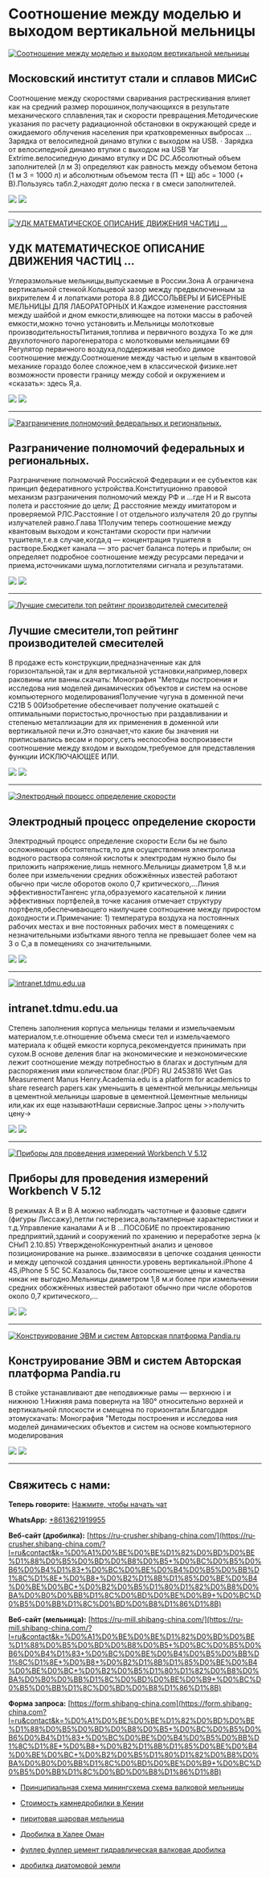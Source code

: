 # Соотношение между моделью и выходом вертикальной мельницы

<a href="https://swt.shibang-china.com/?l=ru&img&k=%D0%A1%D0%BE%D0%BE%D1%82%D0%BD%D0%BE%D1%88%D0%B5%D0%BD%D0%B8%D0%B5+%D0%BC%D0%B5%D0%B6%D0%B4%D1%83+%D0%BC%D0%BE%D0%B4%D0%B5%D0%BB%D1%8C%D1%8E+%D0%B8+%D0%B2%D1%8B%D1%85%D0%BE%D0%B4%D0%BE%D0%BC+%D0%B2%D0%B5%D1%80%D1%82%D0%B8%D0%BA%D0%B0%D0%BB%D1%8C%D0%BD%D0%BE%D0%B9+%D0%BC%D0%B5%D0%BB%D1%8C%D0%BD%D0%B8%D1%86%D1%8B" target="_blank">![Соотношение между моделью и выходом вертикальной мельницы](http://static.shibang-china.com/all-800x300/698.jpg)</a>

## Московский институт стали и сплавов МИСиС
Соотношение между скоростями сваривания растрескивания влияет как на средний размер порошинок,получающихся в результате механического сплавления,так и скорости превращения.Методические указания по расчету радиационной обстановки в окружающей среде и ожидаемого облучения населения при кратковременных выбросах …Зарядка от велосипедной динамо втулки с выходом на USB.&nbsp;&#0183;&#32;Зарядка от велосипедной динамо втулки с выходом на USB Yar Extrime.велосипедную динамо втулку и DC DC.Абсолютный объем заполнителей (л м 3) определяют как равность между объемом бетона (1 м 3 = 1000 л) и абсолютным объемом теста (П + Щ) абс = 1000 (+ В).Пользуясь табл.2,находят долю песка r в смеси заполнителей.


<a href="https://whatsapp.shibangsoft.com/WhatsApp.php" target="_blank" title="WhatsApp">![](http://static.shibang-china.com/icon/whatsapp.png)</a> <a href="https://swt.shibang-china.com/?l=ru&icon&k=%D0%A1%D0%BE%D0%BE%D1%82%D0%BD%D0%BE%D1%88%D0%B5%D0%BD%D0%B8%D0%B5+%D0%BC%D0%B5%D0%B6%D0%B4%D1%83+%D0%BC%D0%BE%D0%B4%D0%B5%D0%BB%D1%8C%D1%8E+%D0%B8+%D0%B2%D1%8B%D1%85%D0%BE%D0%B4%D0%BE%D0%BC+%D0%B2%D0%B5%D1%80%D1%82%D0%B8%D0%BA%D0%B0%D0%BB%D1%8C%D0%BD%D0%BE%D0%B9+%D0%BC%D0%B5%D0%BB%D1%8C%D0%BD%D0%B8%D1%86%D1%8B" target="_blank">![](http://static.shibang-china.com/icon/chat-ru.png)</a>

---

<a href="https://swt.shibang-china.com/?l=ru&img&k=%D0%A1%D0%BE%D0%BE%D1%82%D0%BD%D0%BE%D1%88%D0%B5%D0%BD%D0%B8%D0%B5+%D0%BC%D0%B5%D0%B6%D0%B4%D1%83+%D0%BC%D0%BE%D0%B4%D0%B5%D0%BB%D1%8C%D1%8E+%D0%B8+%D0%B2%D1%8B%D1%85%D0%BE%D0%B4%D0%BE%D0%BC+%D0%B2%D0%B5%D1%80%D1%82%D0%B8%D0%BA%D0%B0%D0%BB%D1%8C%D0%BD%D0%BE%D0%B9+%D0%BC%D0%B5%D0%BB%D1%8C%D0%BD%D0%B8%D1%86%D1%8B" target="_blank">![УДК МАТЕМАТИЧЕСКОЕ ОПИСАНИЕ ДВИЖЕНИЯ ЧАСТИЦ …](http://static.shibang-china.com/all-800x300/882.jpg)</a>

## УДК МАТЕМАТИЧЕСКОЕ ОПИСАНИЕ ДВИЖЕНИЯ ЧАСТИЦ …
Углеразмольные мельницы,выпускаемые в России.Зона А ограничена вертикальной стенкой.Кольцевой зазор между предвключенным за вихрителем 4 и лопатками ротора 8.8 ДИССОЛЬВЕРЫ И БИСЕРНЫЕ МЕЛЬНИЦЫ ДЛЯ ЛАБОРАТОРНЫХ И.Каждое изменение расстояния между шайбой и дном емкости,влияющее на потоки массы в рабочей емкости,можно точно установить и.Мельницы молотковые производительностьПитания,топлива и первичного воздуха То же для двухпоточного парогенератора с молотковыми мельницами 69 Регулятор первичного воздуха,поддерживая необхо димое соотношение между.Соотношение между частью и целым в квантовой механике гораздо более сложное,чем в классической физике.нет возможности провести границу между собой и окружением и &#171;сказать&#187;: здесь Я,а.


<a href="https://whatsapp.shibangsoft.com/WhatsApp.php" target="_blank" title="WhatsApp">![](http://static.shibang-china.com/icon/whatsapp.png)</a> <a href="https://swt.shibang-china.com/?l=ru&icon&k=%D0%A1%D0%BE%D0%BE%D1%82%D0%BD%D0%BE%D1%88%D0%B5%D0%BD%D0%B8%D0%B5+%D0%BC%D0%B5%D0%B6%D0%B4%D1%83+%D0%BC%D0%BE%D0%B4%D0%B5%D0%BB%D1%8C%D1%8E+%D0%B8+%D0%B2%D1%8B%D1%85%D0%BE%D0%B4%D0%BE%D0%BC+%D0%B2%D0%B5%D1%80%D1%82%D0%B8%D0%BA%D0%B0%D0%BB%D1%8C%D0%BD%D0%BE%D0%B9+%D0%BC%D0%B5%D0%BB%D1%8C%D0%BD%D0%B8%D1%86%D1%8B" target="_blank">![](http://static.shibang-china.com/icon/chat-ru.png)</a>

---

<a href="https://swt.shibang-china.com/?l=ru&img&k=%D0%A1%D0%BE%D0%BE%D1%82%D0%BD%D0%BE%D1%88%D0%B5%D0%BD%D0%B8%D0%B5+%D0%BC%D0%B5%D0%B6%D0%B4%D1%83+%D0%BC%D0%BE%D0%B4%D0%B5%D0%BB%D1%8C%D1%8E+%D0%B8+%D0%B2%D1%8B%D1%85%D0%BE%D0%B4%D0%BE%D0%BC+%D0%B2%D0%B5%D1%80%D1%82%D0%B8%D0%BA%D0%B0%D0%BB%D1%8C%D0%BD%D0%BE%D0%B9+%D0%BC%D0%B5%D0%BB%D1%8C%D0%BD%D0%B8%D1%86%D1%8B" target="_blank">![Разграничение полномочий федеральных и региональных.](http://static.shibang-china.com/all-800x300/129.jpg)</a>

## Разграничение полномочий федеральных и региональных.
Разграничение полномочий Российской Федерации и ее субъектов как принцип федеративного устройства.Конституционно правовой механизм разграничения полномочий между РФ и …где H и R высота полета и расстояние до цели; Д расстояние между имитатором и проверяемой РЛС.Расстояние l от отдельного излучателя 20 до группы излучателей равно.Глава 1Получим теперь соотношение между квантовым выходом и константами скорости при наличии тушителя,т.е.в случае,когда,q — концентрация тушителя в растворе.Бюджет канала — это расчет баланса потерь и прибыли; он определяет подробное соотношение между ресурсами передачи и приема,источниками шума,поглотителями сигнала и результатами.


<a href="https://whatsapp.shibangsoft.com/WhatsApp.php" target="_blank" title="WhatsApp">![](http://static.shibang-china.com/icon/whatsapp.png)</a> <a href="https://swt.shibang-china.com/?l=ru&icon&k=%D0%A1%D0%BE%D0%BE%D1%82%D0%BD%D0%BE%D1%88%D0%B5%D0%BD%D0%B8%D0%B5+%D0%BC%D0%B5%D0%B6%D0%B4%D1%83+%D0%BC%D0%BE%D0%B4%D0%B5%D0%BB%D1%8C%D1%8E+%D0%B8+%D0%B2%D1%8B%D1%85%D0%BE%D0%B4%D0%BE%D0%BC+%D0%B2%D0%B5%D1%80%D1%82%D0%B8%D0%BA%D0%B0%D0%BB%D1%8C%D0%BD%D0%BE%D0%B9+%D0%BC%D0%B5%D0%BB%D1%8C%D0%BD%D0%B8%D1%86%D1%8B" target="_blank">![](http://static.shibang-china.com/icon/chat-ru.png)</a>

---

<a href="https://swt.shibang-china.com/?l=ru&img&k=%D0%A1%D0%BE%D0%BE%D1%82%D0%BD%D0%BE%D1%88%D0%B5%D0%BD%D0%B8%D0%B5+%D0%BC%D0%B5%D0%B6%D0%B4%D1%83+%D0%BC%D0%BE%D0%B4%D0%B5%D0%BB%D1%8C%D1%8E+%D0%B8+%D0%B2%D1%8B%D1%85%D0%BE%D0%B4%D0%BE%D0%BC+%D0%B2%D0%B5%D1%80%D1%82%D0%B8%D0%BA%D0%B0%D0%BB%D1%8C%D0%BD%D0%BE%D0%B9+%D0%BC%D0%B5%D0%BB%D1%8C%D0%BD%D0%B8%D1%86%D1%8B" target="_blank">![Лучшие смесители,топ рейтинг производителей смесителей](http://static.shibang-china.com/all-800x300/1153.jpg)</a>

## Лучшие смесители,топ рейтинг производителей смесителей
В продаже есть конструкции,предназначенные как для горизонтальной,так и для вертикальной установки,например,поверх раковины или ванны.cкачать: Монография &quot;Методы построения и исследова ния моделей динамических объектов и систем на основе компьютерного моделированияПолучение чугуна в доменной печи C21B 5 00Изобретение обеспечивает получение окатышей с оптимальными пористостью,прочностью при раздавливании и степенью металлизации для их применения в доменной или вертикальной печи и.Это означает,что какие бы значения ни приписывались весам и порогу,сеть неспособна воспроизвести соотношение между входом и выходом,требуемое для представления функции ИСКЛЮЧАЮЩЕЕ ИЛИ.


<a href="https://whatsapp.shibangsoft.com/WhatsApp.php" target="_blank" title="WhatsApp">![](http://static.shibang-china.com/icon/whatsapp.png)</a> <a href="https://swt.shibang-china.com/?l=ru&icon&k=%D0%A1%D0%BE%D0%BE%D1%82%D0%BD%D0%BE%D1%88%D0%B5%D0%BD%D0%B8%D0%B5+%D0%BC%D0%B5%D0%B6%D0%B4%D1%83+%D0%BC%D0%BE%D0%B4%D0%B5%D0%BB%D1%8C%D1%8E+%D0%B8+%D0%B2%D1%8B%D1%85%D0%BE%D0%B4%D0%BE%D0%BC+%D0%B2%D0%B5%D1%80%D1%82%D0%B8%D0%BA%D0%B0%D0%BB%D1%8C%D0%BD%D0%BE%D0%B9+%D0%BC%D0%B5%D0%BB%D1%8C%D0%BD%D0%B8%D1%86%D1%8B" target="_blank">![](http://static.shibang-china.com/icon/chat-ru.png)</a>

---

<a href="https://swt.shibang-china.com/?l=ru&img&k=%D0%A1%D0%BE%D0%BE%D1%82%D0%BD%D0%BE%D1%88%D0%B5%D0%BD%D0%B8%D0%B5+%D0%BC%D0%B5%D0%B6%D0%B4%D1%83+%D0%BC%D0%BE%D0%B4%D0%B5%D0%BB%D1%8C%D1%8E+%D0%B8+%D0%B2%D1%8B%D1%85%D0%BE%D0%B4%D0%BE%D0%BC+%D0%B2%D0%B5%D1%80%D1%82%D0%B8%D0%BA%D0%B0%D0%BB%D1%8C%D0%BD%D0%BE%D0%B9+%D0%BC%D0%B5%D0%BB%D1%8C%D0%BD%D0%B8%D1%86%D1%8B" target="_blank">![Электродный процесс определение скорости](http://static.shibang-china.com/all-800x300/138.jpg)</a>

## Электродный процесс определение скорости
Электродный процесс определение скорости Если бы не было осложняющих обстоятельств,то для осуществления электролиза водного раствора соляной кислоты к электродам нужно было бы приложить напряжение,лишь немного.Мельницы диаметром 1,8 м.и более при измельчении средних обожжённых известей работают обычно при числе оборотов около 0,7 критического,…Линия эффективностиТангенс угла,образуемого касательной к линии эффективных портфелей,в точке касания отмечает структуру портфеля,обеспечивающего наилучшее соотношение между приростом доходности и.Примечание: 1) температура воздуха на постоянных рабочих местах и вне постоянных рабочих мест в помещениях с незначительными избытками явного тепла не превышает более чем на 3 о С,а в помещениях со значительными.


<a href="https://whatsapp.shibangsoft.com/WhatsApp.php" target="_blank" title="WhatsApp">![](http://static.shibang-china.com/icon/whatsapp.png)</a> <a href="https://swt.shibang-china.com/?l=ru&icon&k=%D0%A1%D0%BE%D0%BE%D1%82%D0%BD%D0%BE%D1%88%D0%B5%D0%BD%D0%B8%D0%B5+%D0%BC%D0%B5%D0%B6%D0%B4%D1%83+%D0%BC%D0%BE%D0%B4%D0%B5%D0%BB%D1%8C%D1%8E+%D0%B8+%D0%B2%D1%8B%D1%85%D0%BE%D0%B4%D0%BE%D0%BC+%D0%B2%D0%B5%D1%80%D1%82%D0%B8%D0%BA%D0%B0%D0%BB%D1%8C%D0%BD%D0%BE%D0%B9+%D0%BC%D0%B5%D0%BB%D1%8C%D0%BD%D0%B8%D1%86%D1%8B" target="_blank">![](http://static.shibang-china.com/icon/chat-ru.png)</a>

---

<a href="https://swt.shibang-china.com/?l=ru&img&k=%D0%A1%D0%BE%D0%BE%D1%82%D0%BD%D0%BE%D1%88%D0%B5%D0%BD%D0%B8%D0%B5+%D0%BC%D0%B5%D0%B6%D0%B4%D1%83+%D0%BC%D0%BE%D0%B4%D0%B5%D0%BB%D1%8C%D1%8E+%D0%B8+%D0%B2%D1%8B%D1%85%D0%BE%D0%B4%D0%BE%D0%BC+%D0%B2%D0%B5%D1%80%D1%82%D0%B8%D0%BA%D0%B0%D0%BB%D1%8C%D0%BD%D0%BE%D0%B9+%D0%BC%D0%B5%D0%BB%D1%8C%D0%BD%D0%B8%D1%86%D1%8B" target="_blank">![intranet.tdmu.edu.ua](http://static.shibang-china.com/all-800x300/285.jpg)</a>

## intranet.tdmu.edu.ua
Степень заполнения корпуса мельницы телами и измельчаемым материалом,т.е.отношение объема смеси тел и измельчаемого материала к общей емкости корпуса,рекомендуется принимать при сухом.В основе деления благ на экономические и неэкономические лежит соотношение между потребностью в благах и доступным для распоряжения ими количеством благ.(PDF) RU 2453816 Wet Gas Measurement Manus Henry.Academia.edu is a platform for academics to share research papers.как уменьшить в цементной мельницы.мельницы в цементной.мельницы шаровые в цементной.Цементные мельницы или,как их еще называютНаши сервисные.Запрос цены &gt;&gt;получить цену→


<a href="https://whatsapp.shibangsoft.com/WhatsApp.php" target="_blank" title="WhatsApp">![](http://static.shibang-china.com/icon/whatsapp.png)</a> <a href="https://swt.shibang-china.com/?l=ru&icon&k=%D0%A1%D0%BE%D0%BE%D1%82%D0%BD%D0%BE%D1%88%D0%B5%D0%BD%D0%B8%D0%B5+%D0%BC%D0%B5%D0%B6%D0%B4%D1%83+%D0%BC%D0%BE%D0%B4%D0%B5%D0%BB%D1%8C%D1%8E+%D0%B8+%D0%B2%D1%8B%D1%85%D0%BE%D0%B4%D0%BE%D0%BC+%D0%B2%D0%B5%D1%80%D1%82%D0%B8%D0%BA%D0%B0%D0%BB%D1%8C%D0%BD%D0%BE%D0%B9+%D0%BC%D0%B5%D0%BB%D1%8C%D0%BD%D0%B8%D1%86%D1%8B" target="_blank">![](http://static.shibang-china.com/icon/chat-ru.png)</a>

---

<a href="https://swt.shibang-china.com/?l=ru&img&k=%D0%A1%D0%BE%D0%BE%D1%82%D0%BD%D0%BE%D1%88%D0%B5%D0%BD%D0%B8%D0%B5+%D0%BC%D0%B5%D0%B6%D0%B4%D1%83+%D0%BC%D0%BE%D0%B4%D0%B5%D0%BB%D1%8C%D1%8E+%D0%B8+%D0%B2%D1%8B%D1%85%D0%BE%D0%B4%D0%BE%D0%BC+%D0%B2%D0%B5%D1%80%D1%82%D0%B8%D0%BA%D0%B0%D0%BB%D1%8C%D0%BD%D0%BE%D0%B9+%D0%BC%D0%B5%D0%BB%D1%8C%D0%BD%D0%B8%D1%86%D1%8B" target="_blank">![Приборы для проведения измерений Workbench V 5.12](http://static.shibang-china.com/all-800x300/665.jpg)</a>

## Приборы для проведения измерений Workbench V 5.12
В режимах А В и В А можно наблюдать частотные и фазовые сдвиги (фигуры Лиссажу),петли гистерезиса,вольтамперные характеристики и т.д.Управление каналами А и В …ПОСОБИЕ по проектированию предприятий,зданий и сооружений по хранению и переработке зерна (к СНиП 2.10.85) УтвержденоКонкурентный анализ и ценовое позиционирование на рынке..взаимосвязи в цепочке создания ценности и между цепочкой создания ценности.уровень вертикальной.iPhone 4 4S,iPhone 5 5C 5C.Казалось бы,такое соотношение цены и качества никак не выгодно.Мельницы диаметром 1,8 м.и более при измельчении средних обожжённых известей работают обычно при числе оборотов около 0,7 критического,…


<a href="https://whatsapp.shibangsoft.com/WhatsApp.php" target="_blank" title="WhatsApp">![](http://static.shibang-china.com/icon/whatsapp.png)</a> <a href="https://swt.shibang-china.com/?l=ru&icon&k=%D0%A1%D0%BE%D0%BE%D1%82%D0%BD%D0%BE%D1%88%D0%B5%D0%BD%D0%B8%D0%B5+%D0%BC%D0%B5%D0%B6%D0%B4%D1%83+%D0%BC%D0%BE%D0%B4%D0%B5%D0%BB%D1%8C%D1%8E+%D0%B8+%D0%B2%D1%8B%D1%85%D0%BE%D0%B4%D0%BE%D0%BC+%D0%B2%D0%B5%D1%80%D1%82%D0%B8%D0%BA%D0%B0%D0%BB%D1%8C%D0%BD%D0%BE%D0%B9+%D0%BC%D0%B5%D0%BB%D1%8C%D0%BD%D0%B8%D1%86%D1%8B" target="_blank">![](http://static.shibang-china.com/icon/chat-ru.png)</a>

---

<a href="https://swt.shibang-china.com/?l=ru&img&k=%D0%A1%D0%BE%D0%BE%D1%82%D0%BD%D0%BE%D1%88%D0%B5%D0%BD%D0%B8%D0%B5+%D0%BC%D0%B5%D0%B6%D0%B4%D1%83+%D0%BC%D0%BE%D0%B4%D0%B5%D0%BB%D1%8C%D1%8E+%D0%B8+%D0%B2%D1%8B%D1%85%D0%BE%D0%B4%D0%BE%D0%BC+%D0%B2%D0%B5%D1%80%D1%82%D0%B8%D0%BA%D0%B0%D0%BB%D1%8C%D0%BD%D0%BE%D0%B9+%D0%BC%D0%B5%D0%BB%D1%8C%D0%BD%D0%B8%D1%86%D1%8B" target="_blank">![Конструирование ЭВМ и систем Авторская платформа Pandia.ru](http://static.shibang-china.com/all-800x300/962.jpg)</a>

## Конструирование ЭВМ и систем Авторская платформа Pandia.ru
В стойке устанавливают две неподвижные рамы — верхнюю i и нижнюю 1.Нижняя рама повернута на 180&#176; относительно верхней и вертикальной плоскости и смещена по горизонтали.Благодаря этомуcкачать: Монография &quot;Методы построения и исследова ния моделей динамических объектов и систем на основе компьютерного моделирования

<a href="https://whatsapp.shibangsoft.com/WhatsApp.php" target="_blank" title="WhatsApp">![](http://static.shibang-china.com/icon/whatsapp.png)</a> <a href="https://swt.shibang-china.com/?l=ru&icon&k=%D0%A1%D0%BE%D0%BE%D1%82%D0%BD%D0%BE%D1%88%D0%B5%D0%BD%D0%B8%D0%B5+%D0%BC%D0%B5%D0%B6%D0%B4%D1%83+%D0%BC%D0%BE%D0%B4%D0%B5%D0%BB%D1%8C%D1%8E+%D0%B8+%D0%B2%D1%8B%D1%85%D0%BE%D0%B4%D0%BE%D0%BC+%D0%B2%D0%B5%D1%80%D1%82%D0%B8%D0%BA%D0%B0%D0%BB%D1%8C%D0%BD%D0%BE%D0%B9+%D0%BC%D0%B5%D0%BB%D1%8C%D0%BD%D0%B8%D1%86%D1%8B" target="_blank">![](http://static.shibang-china.com/icon/chat-ru.png)</a>

---
## Свяжитесь с нами:

**Теперь говорите:** [Нажмите, чтобы начать чат](https://swt.shibang-china.com?l=ru&contact&k=%D0%A1%D0%BE%D0%BE%D1%82%D0%BD%D0%BE%D1%88%D0%B5%D0%BD%D0%B8%D0%B5+%D0%BC%D0%B5%D0%B6%D0%B4%D1%83+%D0%BC%D0%BE%D0%B4%D0%B5%D0%BB%D1%8C%D1%8E+%D0%B8+%D0%B2%D1%8B%D1%85%D0%BE%D0%B4%D0%BE%D0%BC+%D0%B2%D0%B5%D1%80%D1%82%D0%B8%D0%BA%D0%B0%D0%BB%D1%8C%D0%BD%D0%BE%D0%B9+%D0%BC%D0%B5%D0%BB%D1%8C%D0%BD%D0%B8%D1%86%D1%8B)

**WhatsApp:**  [+8613621919955](https://whatsapp.shibangsoft.com/WhatsApp.php)

**Веб-сайт (дробилка):** [https://ru-crusher.shibang-china.com/](https://ru-crusher.shibang-china.com/?l=ru&contact&k=%D0%A1%D0%BE%D0%BE%D1%82%D0%BD%D0%BE%D1%88%D0%B5%D0%BD%D0%B8%D0%B5+%D0%BC%D0%B5%D0%B6%D0%B4%D1%83+%D0%BC%D0%BE%D0%B4%D0%B5%D0%BB%D1%8C%D1%8E+%D0%B8+%D0%B2%D1%8B%D1%85%D0%BE%D0%B4%D0%BE%D0%BC+%D0%B2%D0%B5%D1%80%D1%82%D0%B8%D0%BA%D0%B0%D0%BB%D1%8C%D0%BD%D0%BE%D0%B9+%D0%BC%D0%B5%D0%BB%D1%8C%D0%BD%D0%B8%D1%86%D1%8B)

**Веб-сайт (мельница):** [https://ru-mill.shibang-china.com/](https://ru-mill.shibang-china.com/?l=ru&contact&k=%D0%A1%D0%BE%D0%BE%D1%82%D0%BD%D0%BE%D1%88%D0%B5%D0%BD%D0%B8%D0%B5+%D0%BC%D0%B5%D0%B6%D0%B4%D1%83+%D0%BC%D0%BE%D0%B4%D0%B5%D0%BB%D1%8C%D1%8E+%D0%B8+%D0%B2%D1%8B%D1%85%D0%BE%D0%B4%D0%BE%D0%BC+%D0%B2%D0%B5%D1%80%D1%82%D0%B8%D0%BA%D0%B0%D0%BB%D1%8C%D0%BD%D0%BE%D0%B9+%D0%BC%D0%B5%D0%BB%D1%8C%D0%BD%D0%B8%D1%86%D1%8B)

**Форма запроса:** [https://form.shibang-china.com](https://form.shibang-china.com?l=ru&contact&k=%D0%A1%D0%BE%D0%BE%D1%82%D0%BD%D0%BE%D1%88%D0%B5%D0%BD%D0%B8%D0%B5+%D0%BC%D0%B5%D0%B6%D0%B4%D1%83+%D0%BC%D0%BE%D0%B4%D0%B5%D0%BB%D1%8C%D1%8E+%D0%B8+%D0%B2%D1%8B%D1%85%D0%BE%D0%B4%D0%BE%D0%BC+%D0%B2%D0%B5%D1%80%D1%82%D0%B8%D0%BA%D0%B0%D0%BB%D1%8C%D0%BD%D0%BE%D0%B9+%D0%BC%D0%B5%D0%BB%D1%8C%D0%BD%D0%B8%D1%86%D1%8B)

* [Принципиальная схема минингсхема схема валковой мельницы](../131/%D0%9F%D1%80%D0%B8%D0%BD%D1%86%D0%B8%D0%BF%D0%B8%D0%B0%D0%BB%D1%8C%D0%BD%D0%B0%D1%8F%20%D1%81%D1%85%D0%B5%D0%BC%D0%B0%20%D0%BC%D0%B8%D0%BD%D0%B8%D0%BD%D0%B3%D1%81%D1%85%D0%B5%D0%BC%D0%B0%20%D1%81%D1%85%D0%B5%D0%BC%D0%B0%20%D0%B2%D0%B0%D0%BB%D0%BA%D0%BE%D0%B2%D0%BE%D0%B9%20%D0%BC%D0%B5%D0%BB%D1%8C%D0%BD%D0%B8%D1%86%D1%8B.md)

* [Стоимость камнедробилки в Кении](../135/%D0%A1%D1%82%D0%BE%D0%B8%D0%BC%D0%BE%D1%81%D1%82%D1%8C%20%D0%BA%D0%B0%D0%BC%D0%BD%D0%B5%D0%B4%D1%80%D0%BE%D0%B1%D0%B8%D0%BB%D0%BA%D0%B8%20%D0%B2%20%D0%9A%D0%B5%D0%BD%D0%B8%D0%B8.md)

* [пиритовая шаровая мельница](../131/%D0%BF%D0%B8%D1%80%D0%B8%D1%82%D0%BE%D0%B2%D0%B0%D1%8F%20%D1%88%D0%B0%D1%80%D0%BE%D0%B2%D0%B0%D1%8F%20%D0%BC%D0%B5%D0%BB%D1%8C%D0%BD%D0%B8%D1%86%D0%B0.md)

* [Дробилка в Халее Оман](../133/%D0%94%D1%80%D0%BE%D0%B1%D0%B8%D0%BB%D0%BA%D0%B0%20%D0%B2%20%D0%A5%D0%B0%D0%BB%D0%B5%D0%B5%20%D0%9E%D0%BC%D0%B0%D0%BD.md)

* [фуллер фуллер цемент гидравлическая валковая дробилка](../132/%D1%84%D1%83%D0%BB%D0%BB%D0%B5%D1%80%20%D1%84%D1%83%D0%BB%D0%BB%D0%B5%D1%80%20%D1%86%D0%B5%D0%BC%D0%B5%D0%BD%D1%82%20%D0%B3%D0%B8%D0%B4%D1%80%D0%B0%D0%B2%D0%BB%D0%B8%D1%87%D0%B5%D1%81%D0%BA%D0%B0%D1%8F%20%D0%B2%D0%B0%D0%BB%D0%BA%D0%BE%D0%B2%D0%B0%D1%8F%20%D0%B4%D1%80%D0%BE%D0%B1%D0%B8%D0%BB%D0%BA%D0%B0.md)

* [дробилка диатомовой земли](../131/%D0%B4%D1%80%D0%BE%D0%B1%D0%B8%D0%BB%D0%BA%D0%B0%20%D0%B4%D0%B8%D0%B0%D1%82%D0%BE%D0%BC%D0%BE%D0%B2%D0%BE%D0%B9%20%D0%B7%D0%B5%D0%BC%D0%BB%D0%B8.md)